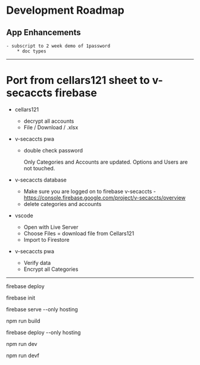 # Development Roadmap

## App Enhancements

    - subscript to 2 week demo of 1password
        * doc types

---

# Port from cellars121 sheet to v-secaccts firebase

- cellars121

  - decrypt all accounts
  - File / Download / .xlsx

- v-secaccts pwa

  - double check password

    Only Categories and Accounts are updated. Options and Users are not touched.

- v-secaccts database

  - Make sure you are logged on to firebase v-secaccts - https://console.firebase.google.com/project/v-secaccts/overview
  - delete categories and accounts

- vscode

  - Open with Live Server
  - Choose Files = download file from Cellars121
  - Import to Firestore

- v-secaccts pwa
  - Verify data
  - Encrypt all Categories

---

firebase deploy

firebase init

firebase serve --only hosting

npm run build

firebase deploy --only hosting

npm run dev

npm run devf
